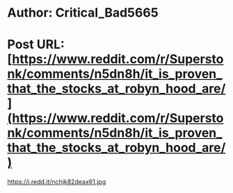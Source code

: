 # Author: Critical_Bad5665
# Post URL: [https://www.reddit.com/r/Superstonk/comments/n5dn8h/it_is_proven_that_the_stocks_at_robyn_hood_are/](https://www.reddit.com/r/Superstonk/comments/n5dn8h/it_is_proven_that_the_stocks_at_robyn_hood_are/)


https://i.redd.it/nchjk82deax61.jpg